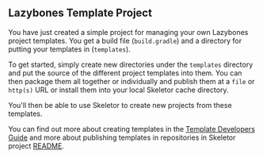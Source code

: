 Lazybones Template Project
--------------------------

You have just created a simple project for managing your own Lazybones project
templates. You get a build file (`build.gradle`) and a directory for putting
your templates in (`templates`).

To get started, simply create new directories under the `templates` directory
and put the source of the different project templates into them. You can then
package them all together or individually and publish them at a `file` or `http(s)` 
URL or install them into your local Skeletor cache directory.

You'll then be able to use Skeletor to create new projects from these templates.

You can find out more about creating templates in the [Template Developers Guide][1] 
and more about publishing templates in repositories in Skeletor project [README][2].

[1]:https://github.com/cbmarcum/skeletor/wiki/Template-Developers-Guide
[2]:https://github.com/cbmarcum/skeletor/blob/master/README.md
